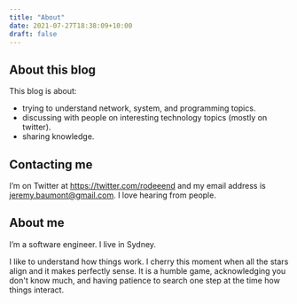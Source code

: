 ```yaml
---
title: "About"
date: 2021-07-27T18:38:09+10:00
draft: false
---
```



## About this blog

This blog is about:
* trying to understand network, system, and programming topics.
* discussing with people on interesting technology topics (mostly on twitter).
* sharing knowledge.

## Contacting me

I’m on Twitter at https://twitter.com/rodeeend and my email address is jeremy.baumont@gmail.com. I love hearing from people.

## About me

I’m a software engineer. I live in Sydney. 

I like to understand how things work. I cherry this moment when all the stars align and it makes perfectly sense. It is a humble game, acknowledging you don't know much, and having patience to search one step at the time how things interact.


